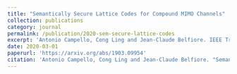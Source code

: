 ```yaml
---
title: "Semantically Secure Lattice Codes for Compound MIMO Channels"
collection: publications
category: journal
permalink: /publication/2020-sem-secure-lattice-codes
excerpt: 'Antonio Campello, Cong Ling and Jean-Claude Belfiore. IEEE Trans. Inform. Theory, vol. 66, pp. 1572-1584, Mar 2020.'
date: 2020-03-01
paperurl: 'https://arxiv.org/abs/1903.09954'
citation: 'Antonio Campello, Cong Ling and Jean-Claude Belfiore. "Semantically Secure Lattice Codes for Compound MIMO Channels." <i>IEEE Transactions on Information Theory</i>, vol. 66, pp. 1572-1584, 2020.'
---
```

